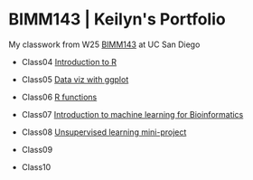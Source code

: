 # BIMM143 | Keilyn's Portfolio 
My classwork from W25 [BIMM143](https://github.com/kduartelemus/bimm143_github.git) at UC San Diego


- Class04 [Introduction to R](https://github.com/kduartelemus/bimm143_github/blob/main/Class04/Class04.pdf)

- Class05 [Data viz with ggplot](https://htmlpreview.github.io/?https://raw.githubusercontent.com/kduartelemus/bimm143_github/refs/heads/main/Class05/Class05.html)

- Class06 [R functions](https://github.com/kduartelemus/bimm143_github/blob/main/Class06/Class06.pdf)

- Class07 [Introduction to machine learning for Bioinformatics](https://github.com/kduartelemus/bimm143_github/blob/main/Class07/Class07.pdf)

- Class08 [Unsupervised learning mini-project](https://github.com/kduartelemus/bimm143_github/blob/main/Class08/Class08.pdf)

- Class09

- Class10
